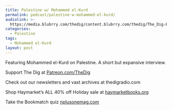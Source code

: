```yaml
---
title: Palestine w/ Mohammed el-Kurd
permalink: podcast/palestine-w-mohammed-el-kurd/
audiolink: >-
  https://media.blubrry.com/thedig/content.blubrry.com/thedig/The_Dig-EP_426-el-Kurd.mp3
categories:
  - Palestine
tags:
  - Mohammed el-Kurd
layout: post
---
```


Featuring Mohammed el-Kurd on Palestine. A short but expansive interview.

Support The Dig at [Patreon.com/TheDig](http://patreon.com/TheDig)

Check out our newsletters and vast archives at thedigradio.com

Shop Haymarket’s ALL 40% off Holiday sale at [haymarketbooks.org](http://haymarketbooks.org)

Take the Bookmatch quiz [nplusonemag.com](http://nplusonemag.com)
